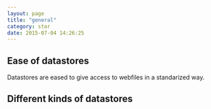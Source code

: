 ```yaml
---
layout: page
title: "general"
category: stor
date: 2015-07-04 14:26:25
---
```


## Ease of datastores
Datastores are eased to give access to webfiles in a standarized way.

## Different kinds of datastores
